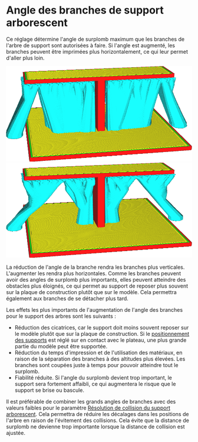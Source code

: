 Angle des branches de support arborescent
===

Ce réglage détermine l'angle de surplomb maximum que les branches de l'arbre de support sont autorisées à faire. Si l'angle est augmenté, les branches peuvent être imprimées plus horizontalement, ce qui leur permet d'aller plus loin.

![Un angle de branche de 20°](../../../articles/images/support_tree_angle_20.png)
![Un angle de branche de 40°](../../../articles/images/support_tree_angle_40.png)

La réduction de l'angle de la branche rendra les branches plus verticales. L'augmenter les rendra plus horizontales. Comme les branches peuvent avoir des angles de surplomb plus importants, elles peuvent atteindre des obstacles plus éloignés, ce qui permet au support de reposer plus souvent sur la plaque de construction plutôt que sur le modèle. Cela permettra également aux branches de se détacher plus tard.

Les effets les plus importants de l'augmentation de l'angle des branches pour le support des arbres sont les suivants :
* Réduction des cicatrices, car le support doit moins souvent reposer sur le modèle plutôt que sur la plaque de construction. Si le [positionnement des supports](../support/support_type.md) est réglé sur en contact avec le plateau, une plus grande partie du modèle peut être supportée.
* Réduction du temps d'impression et de l'utilisation des matériaux, en raison de la séparation des branches à des altitudes plus élevées. Les branches sont coupées juste à temps pour pouvoir atteindre tout le surplomb.
* Fiabilité réduite. Si l'angle du surplomb devient trop important, le support sera fortement affaibli, ce qui augmentera le risque que le support se brise ou bascule.

Il est préférable de combiner les grands angles de branches avec des valeurs faibles pour le paramètre [Résolution de collision du support arborescent](./support_tree_collision_resolution.md). Cela permettra de réduire les décalages dans les positions de l'arbre en raison de l'évitement des collisions. Cela évite que la distance de surplomb ne devienne trop importante lorsque la distance de collision est ajustée.
